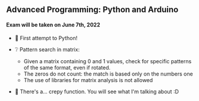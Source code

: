## Advanced Programming: Python and Arduino
#### Exam will be taken on June 7th, 2022

- :muscle: First attempt to Python!
- :grey_question: Pattern search in matrix:
  - Given a matrix containing 0 and 1 values, check for specific patterns of the same format, even if rotated.
  - The zeros do not count: the match is based only on the numbers one
  - The use of libraries for matrix analysis is not allowed

- :poop: There's a... crepy function. You will see what I'm talking about :D
